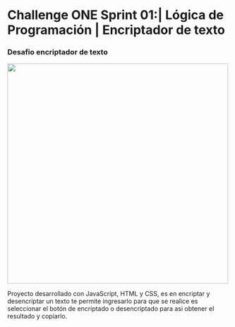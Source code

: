 # Challenge ONE Sprint 01:| Lógica de Programación | Encriptador de texto

<h3>Desafio encriptador de texto</h3>

<p aligen="center" >
     <img width="500" heigth="300" src="https://user-images.githubusercontent.com/91544872/157673573-5e781ce9-601c-4ea3-9db1-b60bebf717aa.png">
</p>

<p>Proyecto desarrollado con JavaScript, HTML y CSS, es en encriptar y desencriptar un texto te permite ingresarlo para que se realice es seleccionar el botón de encriptado o desencriptado para asi obtener el resultado y copiarlo.</p>